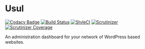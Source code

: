 # Usul

[![Codacy Badge](https://api.codacy.com/project/badge/Grade/eadc280c6f324d568a1076d552999978)](https://app.codacy.com/app/BWibrew/Usul?utm_source=github.com&utm_medium=referral&utm_content=BWibrew/Usul&utm_campaign=badger)
[![Build Status](https://img.shields.io/travis/BWibrew/Usul.svg?branch=master&style=flat-square)](https://travis-ci.org/BWibrew/Usul)
[![StyleCI](https://styleci.io/repos/100396628/shield?branch=master)](https://styleci.io/repos/100396628)
[![Scrutinizer](https://img.shields.io/scrutinizer/g/BWibrew/Usul.svg?style=flat-square)](https://scrutinizer-ci.com/g/BWibrew/Usul)
[![Scrutinizer Coverage](https://img.shields.io/scrutinizer/coverage/g/BWibrew/Usul.svg?style=flat-square)](https://scrutinizer-ci.com/g/BWibrew/Usul)

An administration dashboard for your network of WordPress based websites.
